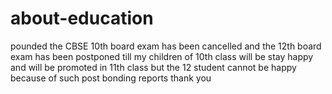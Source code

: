 # about-education
pounded the CBSE 10th board exam has been cancelled and the 12th board exam has been postponed till my children of 10th class will be stay happy and will be promoted in 11th class but the 12 student cannot be happy because of such post bonding reports thank you
